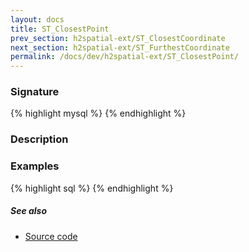 ```yaml
---
layout: docs
title: ST_ClosestPoint
prev_section: h2spatial-ext/ST_ClosestCoordinate
next_section: h2spatial-ext/ST_FurthestCoordinate
permalink: /docs/dev/h2spatial-ext/ST_ClosestPoint/
---
```


### Signature

{% highlight mysql %}
{% endhighlight %}

### Description


### Examples

{% highlight sql %}
{% endhighlight %}

##### See also

* [Source code](https://github.com/irstv/H2GIS/blob/master/h2spatial-ext/src/main/java/org/h2gis/h2spatialext/function/spatial/distance/ST_ClosestPoint.java)
